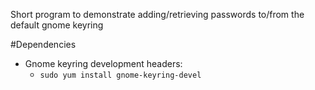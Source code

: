 Short program to demonstrate adding/retrieving passwords to/from the default gnome keyring

#Dependencies

* Gnome keyring development headers:
  * `sudo yum install gnome-keyring-devel`
